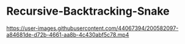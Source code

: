 # Recursive-Backtracking-Snake

https://user-images.githubusercontent.com/44067394/200582097-a84681de-d72b-4661-aa8b-4c430abf5c78.mp4

